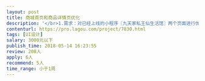 ```yaml
---                
layout: post       
title: 商城首页和商品详情页优化           
description: '</br>1.需求：对已经上线的小程序〖九天家私王仙生活馆〗两个页面进行优化，期望达到的效果是大气简洁上档次。</br>2.待优化的两个页面分别是：商城首页、产品详情页</br>3.商城首页待优化的地方包括但不限于：顶部搜索、商城列表展示、商城标题字体大小以及颜色</br>4.产品详情页待优化的地方包括但不限于：运费、库存栏优化</br>5.其他具体细节，进一步与设计师详细沟通</br>'     
contenturl: https://pro.lagou.com/project/7830.html      
tags: [UI设计]            
salary: 3000元以下          
publish_time: 2018-05-14 16:23:55         
review: 208人                   
apply: 6人                   
recommend: 5人                   
time_range: 小于1周              
---                 
```

